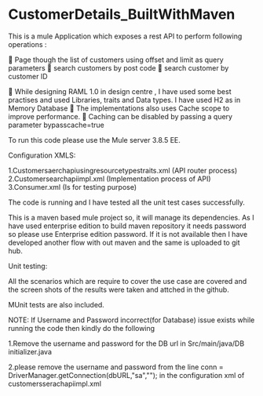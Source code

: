 # CustomerDetails_BuiltWithMaven

This is a mule Application which exposes a rest API to perform following operations :

	Page though the list of customers using offset and limit as query parameters
	search customers by post code
	search customer by customer ID
	
	While designing RAML 1.0 in design centre , I have used some best practises and used Libraries, traits and Data types. I have used H2 as in Memory Database
	The implementations also uses Cache scope to improve performance.
	Caching can be disabled by passing a query parameter bypasscache=true

To run this code please use the Mule server 3.8.5 EE.

Configuration XMLS:

1.Customersaerchapiusingresourcetypestraits.xml (API router process)
2.Customersearchapiimpl.xml (Implementation process of API)
3.Consumer.xml (Is for testing purpose)

The code is running and I have tested all the unit test cases successfully.
	 
This is a maven based mule project so, it will manage its dependencies.
As I have used enterprise edition to build maven repository it needs password so please use Enterprise edition password.
If it is not available then I have developed another flow with out maven and the same is uploaded to git hub.

Unit testing:

All the scenarios which are require to cover the use case are covered and the screen shots of the results were taken and attched 
in the github.
	 
MUnit tests are also included.

NOTE: If Username and Password incorrect(for Database) issue exists while running the code then kindly do the following

1.Remove the username and password for the DB url in Src/main/java/DB initializer.java

2.please remove the username and password from the line conn = DriverManager.getConnection(dbURL,"sa",""); in the configuration xml of customersserachapiimpl.xml

